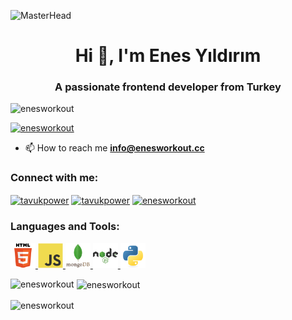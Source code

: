 ![MasterHead](https://cdn.discordapp.com/attachments/1203819276998287412/1215158345087062026/Python-01.jpg?ex=65fbbb66&is=65e94666&hm=16bcfd03537ca21428169a80c8b48ad1899e96a49996b760990023ff021e3a5b&)
<h1 align="center">Hi 👋, I'm Enes Yıldırım</h1>
<h3 align="center">A passionate frontend developer from Turkey</h3>

<p align="left"> <img src="https://komarev.com/ghpvc/?username=enesworkout&label=Profile%20views&color=0e75b6&style=flat" alt="enesworkout" /> </p>

<p align="left"> <a href="https://github.com/ryo-ma/github-profile-trophy"><img src="https://github-profile-trophy.vercel.app/?username=enesworkout" alt="enesworkout" /></a> </p>

- 📫 How to reach me **info@enesworkout.cc**

<h3 align="left">Connect with me:</h3>
<p align="left">
<a href="https://instagram.com/tavukpower" target="blank"><img align="center" src="https://raw.githubusercontent.com/rahuldkjain/github-profile-readme-generator/master/src/images/icons/Social/instagram.svg" alt="tavukpower" height="30" width="40" /></a>
<a href="https://www.youtube.com/c/tavukpower" target="blank"><img align="center" src="https://raw.githubusercontent.com/rahuldkjain/github-profile-readme-generator/master/src/images/icons/Social/youtube.svg" alt="tavukpower" height="30" width="40" /></a>
<a href="https://discord.gg/enesworkout" target="blank"><img align="center" src="https://raw.githubusercontent.com/rahuldkjain/github-profile-readme-generator/master/src/images/icons/Social/discord.svg" alt="enesworkout" height="30" width="40" /></a>
</p>

<h3 align="left">Languages and Tools:</h3>
<p align="left"> <a href="https://www.w3.org/html/" target="_blank" rel="noreferrer"> <img src="https://raw.githubusercontent.com/devicons/devicon/master/icons/html5/html5-original-wordmark.svg" alt="html5" width="40" height="40"/> </a> <a href="https://developer.mozilla.org/en-US/docs/Web/JavaScript" target="_blank" rel="noreferrer"> <img src="https://raw.githubusercontent.com/devicons/devicon/master/icons/javascript/javascript-original.svg" alt="javascript" width="40" height="40"/> </a> <a href="https://www.mongodb.com/" target="_blank" rel="noreferrer"> <img src="https://raw.githubusercontent.com/devicons/devicon/master/icons/mongodb/mongodb-original-wordmark.svg" alt="mongodb" width="40" height="40"/> </a> <a href="https://nodejs.org" target="_blank" rel="noreferrer"> <img src="https://raw.githubusercontent.com/devicons/devicon/master/icons/nodejs/nodejs-original-wordmark.svg" alt="nodejs" width="40" height="40"/> </a> <a href="https://www.python.org" target="_blank" rel="noreferrer"> <img src="https://raw.githubusercontent.com/devicons/devicon/master/icons/python/python-original.svg" alt="python" width="40" height="40"/> </a> </p>

<p><img align="left" src="https://github-readme-stats.vercel.app/api/top-langs?username=enesworkout&show_icons=true&locale=en&layout=compact" alt="enesworkout" /></p>

<p>&nbsp;<img align="center" src="https://github-readme-stats.vercel.app/api?username=enesworkout&show_icons=true&locale=en" alt="enesworkout" /></p>

<p><img align="center" src="https://github-readme-streak-stats.herokuapp.com/?user=enesworkout&" alt="enesworkout" /></p>
